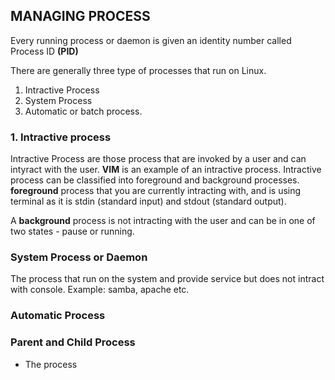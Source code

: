 ## MANAGING PROCESS

Every running process or daemon is given an identity number called Process ID __(PID)__ 

There are generally three type of processes that run on Linux.
1. Intractive Process
2. System Process
3. Automatic or batch process.

### 1. Intractive process
Intractive Process are those process that are invoked by a user and can intyract with the user. __VIM__ is an example of an
intractive process. Intractive process can be classified into foreground and background processes. __foreground__ process that you are currently intracting with, and is using terminal as it is stdin (standard input) and stdout (standard output).

A __background__ process is not intracting with the user and can be in one of two states - pause or running.

### System Process or Daemon
The process that run on the system and provide service but does not intract with console. Example: samba, apache etc.

### Automatic Process

### Parent and Child Process
- The process   

